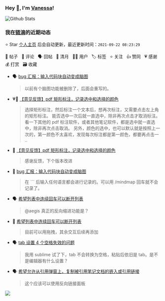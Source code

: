 ### Hey 👋, I'm [Vanessa](http://vanessa.b3log.org/)!

![Github Stats](https://github-readme-stats.vercel.app/api?username=Vanessa219&show_icons=true)

<!--events start -->

### 我在[链滴](https://ld246.com)的近期动态

⭐️ Star [个人主页](https://github.com/Vanessa219/Vanessa219) 后会自动更新，最近更新时间：`2021-09-22 08:23:29`

📝 帖子 &nbsp; 💬 评论 &nbsp; 🗣 回帖 &nbsp; 🌙 清月 &nbsp; 👨‍💻 用户 &nbsp; 🏷️ 标签 &nbsp; ⭐️ 关注 &nbsp; 👍 赞同 &nbsp; 💗 感谢 &nbsp; 💰 打赏 &nbsp; 🗃 收藏

* 🗣 [bug 汇报：输入代码块自动变成脑图](https://ld246.com/article/1632214789953/comment/1632236842537#comments)

  > 以前有个脑图功能被删除了，后面会重写的。
* 💗📝 [【意见反馈】pdf 矩形标注，记录选中和选择的颜色](https://ld246.com/article/1632235383553)

  > 选择矩形标注，然后标注一个文本后，想再次标注，又需要点击左上角的矩形标注。 能否选中一次后就一直选中，除非再次点击才取消标注。 看一下其他的 pdf 标注软件，或者其他笔记软件，都是选中就一直选中，除非再次点击取消。 另外，颜色的选中，也可以默认就是按照上一次的，第一颜色不太喜欢，发现每次标注都是第一颜色，都要再点击一 ..
* 💬 [【意见反馈】pdf 矩形标注，记录选中和选择的颜色](https://ld246.com/article/1632235383553/comment/1632239474828#comments)

  > 感谢反馈，下个版本改进
* 💬 [bug 汇报：输入代码块自动变成脑图](https://ld246.com/article/1632214789953/comment/1632234062267#comments)

  > 在 ``` 后输入任何语言都会进行记录的。可以用 /mindmap 回车就不会记录了。
* 🗣 [希望列表中连续回车可以断开列表](https://ld246.com/article/1632196839065/comment/1632217048513#comments)

  > @aegis 真正的反向缩进功能是？
* 💬 [希望列表中连续回车可以断开列表](https://ld246.com/article/1632196839065/comment/1632217048513#comments)

  > 目前可以用拖拽，其余交互后续再添加
* 🗣 [tab 设置 4 个空格失效的问题](https://ld246.com/article/1632132963989/comment/1632211730330#comments)

  > 我用 sublime 试了下，tab 不会转换为空格，粘贴后依旧是 tab。是不是编辑器有什么设置？
* 🗣 [希望允许从引用弹窗上，复制被引用笔记文档的嵌入或引用链接](https://ld246.com/article/1632113287959/comment/1632143031124#comments)

  > 这个应该可以使用反向链接面板


<!--events end -->

<a title="Hits" target="_blank" href="https://github.com/Vanessa219/Vanessa219"><img src="https://hits.b3log.org/Vanessa219/Vanessa219.svg"></a>
